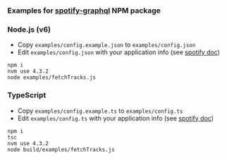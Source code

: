 ### Examples for [spotify-graphql](https://github.com/thefrenchhouse/spotify-graphql) NPM package

### Node.js (v6)

- Copy `examples/config.example.json` to `examples/config.json`
- Edit `examples/config.json` with your application info (see [spotify doc](https://developer.spotify.com/my-applications))

```
npm i
nvm use 4.3.2
node examples/fetchTracks.js
```


### TypeScript

- Copy `examples/config.example.ts` to `examples/config.ts`
- Edit `examples/config.ts` with your application info (see [spotify doc](https://developer.spotify.com/my-applications))

```
npm i
tsc
nvm use 4.3.2
node build/examples/fetchTracks.js
```
